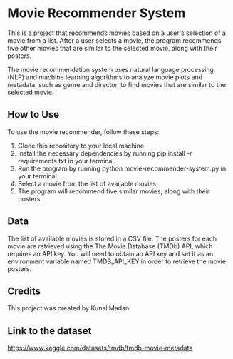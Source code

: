 # Movie Recommender System

This is a project that recommends movies based on a user's selection of a movie from a list. After a user selects a movie, the program recommends five other movies that are similar to the selected movie, along with their posters.

The movie recommendation system uses natural language processing (NLP) and machine learning algorithms to analyze movie plots and metadata, such as genre and director, to find movies that are similar to the selected movie.

## How to Use
To use the movie recommender, follow these steps:

1. Clone this repository to your local machine.
2. Install the necessary dependencies by running pip install -r requirements.txt in your terminal.
3. Run the program by running python movie-recommender-system.py in your terminal.
4. Select a movie from the list of available movies.
5. The program will recommend five similar movies, along with their posters.

## Data
The list of available movies is stored in a CSV file. The posters for each movie are retrieved using the The Movie Database (TMDb) API, which requires an API key. You will need to obtain an API key and set it as an environment variable named TMDB_API_KEY in order to retrieve the movie posters.

## Credits
This project was created by Kunal Madan.

## Link to the dataset
https://www.kaggle.com/datasets/tmdb/tmdb-movie-metadata
